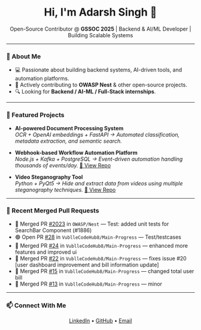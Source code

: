 <h1 align="center">Hi, I'm Adarsh Singh 👋</h1>
<p align="center">
  Open-Source Contributor @ <b>GSSOC 2025</b> | Backend & AI/ML Developer | Building Scalable Systems
</p>

---

### 🚀 About Me
- 💻 Passionate about building backend systems, AI-driven tools, and automation platforms.
- 📍 Actively contributing to **OWASP Nest** & other open-source projects.
- 🔍 Looking for **Backend / AI-ML / Full-Stack internships**.

---

### 🌟 Featured Projects

- **AI-powered Document Processing System**  
  _OCR + OpenAI embeddings + FastAPI → Automated classification, metadata extraction, and semantic search._
  
- **Webhook-based Workflow Automation Platform**  
  _Node.js + Kafka + PostgreSQL → Event-driven automation handling thousands of events/day._
  [🔗 View Repo](https://github.com/Adarsh0427/casket_0427)

- **Video Steganography Tool**  
  _Python + PyQt5 → Hide and extract data from videos using multiple steganography techniques._
  [🔗 View Repo](https://github.com/Adarsh0427/video_steganography)

---

### 📌 Recent Merged Pull Requests
<!--START_SECTION:activity-->
- 🎉 Merged PR [#2023](https://github.com/OWASP/Nest/pull/2023) in `OWASP/Nest` — Test: added unit tests for SearchBar Component (#1886)
- 🟢 Open PR [#28](https://github.com/VublleCodeHub8/Main-Progress/pull/28) in `VublleCodeHub8/Main-Progress` — Test/testcases
- 🎉 Merged PR [#24](https://github.com/VublleCodeHub8/Main-Progress/pull/24) in `VublleCodeHub8/Main-Progress` — enhanced more features and improved ui
- 🎉 Merged PR [#22](https://github.com/VublleCodeHub8/Main-Progress/pull/22) in `VublleCodeHub8/Main-Progress` — fixes issue #20 [user dashboard improvement and bill information update] 
- 🎉 Merged PR [#15](https://github.com/VublleCodeHub8/Main-Progress/pull/15) in `VublleCodeHub8/Main-Progress` — changed total user bill
- 🎉 Merged PR [#13](https://github.com/VublleCodeHub8/Main-Progress/pull/13) in `VublleCodeHub8/Main-Progress` —  minor
<!--END_SECTION:activity-->

---

### 📫 Connect With Me
<p align="center">
  <a href="https://www.linkedin.com/in/adarsh-singh-84a345226">LinkedIn</a> • 
  <a href="https://github.com/Adarsh0427">GitHub</a> • 
  <a href="mailto:adarshsingh0427@gmail.com">Email</a>
</p>
